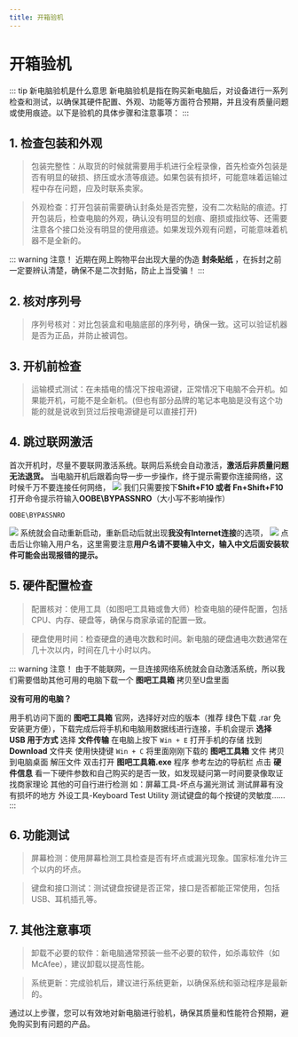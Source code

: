 ```yaml
---
title: 开箱验机
---
```


# 开箱验机

::: tip 新电脑验机是什么意思
新电脑验机是指在购买新电脑后，对设备进行一系列检查和测试，以确保其硬件配置、外观、功能等方面符合预期，并且没有质量问题或使用痕迹。以下是验机的具体步骤和注意事项：
:::

## 1. 检查包装和外观
> 包装完整性：从取货的时候就需要用手机进行全程录像，首先检查外包装是否有明显的破损、挤压或水渍等痕迹。如果包装有损坏，可能意味着运输过程中存在问题，应及时联系卖家。

> 外观检查：打开包装前需要确认封条处是否完整，没有二次粘贴的痕迹。打开包装后，检查电脑的外观，确认没有明显的划痕、磨损或指纹等、还需要注意各个接口处没有明显的使用痕迹。如果发现外观有问题，可能意味着机器不是全新的。

::: warning 注意！
近期在网上购物平台出现大量的伪造 **封条贴纸** ，在拆封之前一定要辨认清楚，确保不是二次封贴，防止上当受骗！
:::

> 
## 2. 核对序列号
> 序列号核对：对比包装盒和电脑底部的序列号，确保一致。这可以验证机器是否为正品，并防止被调包。
> 
## 3. 开机前检查
> 运输模式测试：在未插电的情况下按电源键，正常情况下电脑不会开机。如果能开机，可能不是全新机。(但也有部分品牌的笔记本电脑是没有这个功能的就是说收到货过后按电源键是可以直接打开)

## 4. 跳过联网激活
首次开机时，尽量不要联网激活系统。联网后系统会自动激活，**激活后非质量问题无法退货。** 当电脑开机后跟着向导一步一步操作，终于提示需要你连接网络，这时候千万不要连接任何网络，
![](/image/Unboxing/noawifi.png)
我们只需要按下**Shift+F10 或者 Fn+Shift+F10**打开命令提示符输入**OOBE\BYPASSNRO**（大小写不影响操作）
```
OOBE\BYPASSNRO
```
![](/image/Unboxing/cmdwifi.png)
系统就会自动重新启动，重新启动后就出现**我没有Internet连接**的选项，
![](/image/Unboxing/nowifi.png)
点击后让你输入用户名，这里需要注意**用户名请不要输入中文，输入中文后面安装软件可能会出现报错的提示。**
## 5. 硬件配置检查
> 配置核对：使用工具（如图吧工具箱或鲁大师）检查电脑的硬件配置，包括CPU、内存、硬盘等，确保与商家承诺的配置一致。

> 硬盘使用时间：检查硬盘的通电次数和时间。新电脑的硬盘通电次数通常在几十次以内，时间在几十小时以内。

::: warning 注意！
由于不能联网，一旦连接网络系统就会自动激活系统，所以我们需要借助其他可用的电脑下载一个 **图吧工具箱** 拷贝至U盘里面

**没有可用的电脑？**

用手机访问下面的 **图吧工具箱** 官网，选择好对应的版本（推荐 绿色下载 .rar 免安装更方便），下载完成后将手机和电脑用数据线进行连接，手机会提示 **选择 USB 用于方式** 选择 **文件传输** 在电脑上按下 `Win + E` 打开手机的存储 找到 **Download** 文件夹 使用快捷键 `Win + C` 将里面刚刚下载的 **图吧工具箱** 文件 拷贝到电脑桌面 解压文件 双击打开 **图吧工具箱.exe** 程序 参考左边的导航栏 点击 **硬件信息** 看一下硬件参数和自己购买的是否一致，如发现疑问第一时间要录像取证 找商家理论 其他的可自行进行检测 如：屏幕工具-坏点与漏光测试 测试屏幕有没有损坏的地方 外设工具-Keyboard Test Utility 测试键盘的每个按键的灵敏度……
:::

> 
## 6. 功能测试
> 屏幕检测：使用屏幕检测工具检查是否有坏点或漏光现象。国家标准允许三个以内的坏点。

> 键盘和接口测试：测试键盘按键是否正常，接口是否都能正常使用，包括USB、耳机插孔等。
## 7. 其他注意事项
> 卸载不必要的软件：新电脑通常预装一些不必要的软件，如杀毒软件（如McAfee），建议卸载以提高性能。

> 系统更新：完成验机后，建议进行系统更新，以确保系统和驱动程序是最新的。

通过以上步骤，您可以有效地对新电脑进行验机，确保其质量和性能符合预期，避免购买到有问题的产品。

